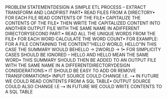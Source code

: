 PROBLEM STATEMENTDESIGN A SIMPLE ETL PROCESS – EXTRACT TRANSFORM AND LOADFIRST PART• READ FILES FROM A DIRECTORY• FOR EACH FILE READ CONTENTS OF THE FILE• CAPITALIZE THE CONTENTS OF THE FILE• THEN WRITE THE CAPITALIZED CONTENT INTO ANOTHER OUTPUT FILE WITH THE SAME NAME IN ADIFFERENT DIRECTORYSECOND PART:• READ ALL THE UNIQUE WORDS FROM THE FILE• FOR EACH WORD CALCULATE THE WORD COUNT• FOR EXAMPLE: FOR A FILE CONTAINING THE CONTENT“HELLO WORLD, HELLO”IN THIS CASE THE SUMMARY WOULD BEHELLO -> 2WORLD -> 1• FOR SIMPLICITY CASES SHOULD BE IGNORED – HELLO AND HELLO MEAN THE SAME WORD• THIS SUMMARY SHOULD THEN BE ADDED TO AN OUTPUT FILE WITH THE SAME NAME IN A DIFFERENTDIRECTORYDESIGN CONSIDERATIONS:• IT SHOULD BE EASY TO ADD OR REMOVE TRANSFORMATIONS• INPUT SOURCE COULD CHANGE I.E. –• IN FUTURE WE COULD READ CONTENTS FROM A SQL TABLE• OUTPUT SOURCE COULD ALSO CHANGE I.E –• IN FUTURE WE COULD WRITE CONTENTS TO A SQL TABLE